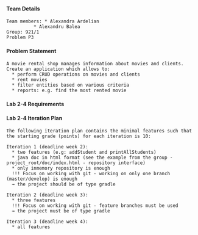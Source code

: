 #### Team Details

	Team members: * Alexandra Ardelian
		      * Alexandru Balea
	Group: 921/1
	Problem P3


#### Problem Statement

	A movie rental shop manages information about movies and clients. Create an application which allows to:
	  * perform CRUD operations on movies and clients
	  * rent movies
	  * filter entities based on various criteria
	  * reports: e.g. find the most rented movie

#### Lab 2-4 Requirements

	
#### Lab 2-4 Iteration Plan

	The following iteration plan contains the minimal features such that the starting grade (points) for each iteration is 10:
	
	Iteration 1 (deadline week 2):
	  * two features (e.g: addStudent and printAllStudents)
	  * java doc in html format (see the example from the group - project_root/doc/index.html - repository interface)
	  * only inmemory repository is enough
	  !!! Focus on working with git - working on only one branch (master/develop) is enough
	  → the project should be of type gradle

	Iteration 2 (deadline week 3):
	  * three features
	  !!! Focus on working with git - feature branches must be used
	  → the project must be of type gradle
	
	Iteration 3 (deadline week 4):
	  * all features
